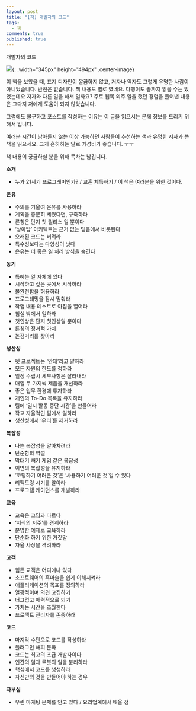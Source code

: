 ```yaml
---
layout: post
title: "[책] 개발자의 코드"
tags: 
  - 책
comments: true
published: true
---
```

개발자의 코드

![](https://lh3.googleusercontent.com/R0DwutwUJf7N8qBRNaWAhauNnvbujn9bsLeW5jFDaZLzJyjqpiXkIXzgwQ3kVPdUm8iQc3Gz_g9cibl5Reg=w1000-no-tmp.jpg){: .width="345px" height="494px" .center-image}

이 책을 보았을 때, 표지 디자인이 깔끔하지 않고, 저자나 역자도 그렇게 유명한 사람이 아니었습니다. 
반전은 없습니다. 책 내용도 별로 였네요. 다행이도 끝까지 읽을 수는 있었는데요 저자와 다른 일을 해서 일까요? 주로 웹쪽 외주 일을 했던 경험을 풀어낸 내용은 그다지 저에게 도움이 되지 않았습니다.

그럼에도 불구하고 포스트를 작성하는 이유는 이 글을 읽으시는 분께 정보를 드리기 위해서 입니다.

여러분 시간이 남아돌지 않는 이상 가능하면 사람들이 추천하는 책과 유명한 저자가 쓴 책을 읽으세요. 그게 흔히하는 말로 가성비가 좋습니다. ㅜㅜ

책 내용이 궁금하실 분을 위해 목차는 남깁니다.

**소개**

* 누가 21세기 프로그래머인가? / 교훈 체득하기 / 이 책은 여러분을 위한 것이다.

**은유**

* 주의를 기울여 은유를 사용하라
* 계획을 충분히 세웠다면, 구축하라
* 론칭은 단지 첫 릴리스 일 뿐이다
* ‘상아탑’ 아키텍트는 근거 없는 믿음에서 비롯된다
* 오래된 코드는 버려라
* 특수성보다는 다양성이 낫다
* 은유는 더 좋은 일 처리 방식을 숨긴다

**동기**

* 특혜는 일 자체에 있다
* 시작하고 싶은 곳에서 시작하라
* 불완전함을 허용하라
* 프로그래밍을 잠시 멈춰라
* 작업 내용 테스트로 아침을 열어라
* 침실 밖에서 일하라
* 첫인상은 단지 첫인상일 뿐이다
* 론칭의 정서적 가치
* 논쟁거리를 찾아라

**생산성**

* 펫 프로젝트는 ‘안돼’라고 말하라
* 모든 자원의 한도를 정하라
* 일정 수립시 세부사항은 잘라내라
* 매일 두 가지씩 제품을 개선하라
* 좋은 업무 환경에 투자하라
* 개인의 To-Do 목록을 유지하라
* 팀에 ‘일시 활동 중단 시간’을 만들어라
* 작고 자율적인 팀에서 일하라
* 생산성에서 ‘우리’를 제거하라

**복잡성**

* 나쁜 복잡성을 알아차려라
* 단순함의 역설
* 막대기 빼기 게임 같은 복잡성
* 이면의 복잡성을 유지하라
* ‘코딩하기 어려운 것’은 ‘사용하기 어려운 것’일 수 있다
* 리팩토링 시기를 알아라
* 프로그램 케이던스를 개발하라
 
**교육**

* 교육은 코딩과 다르다
* ‘지식의 저주’를 경계하라
* 분명한 예제로 교육하라
* 단순화 하기 위한 거짓말
* 자율 사상을 격려하라

**고객**

* 힘든 교객은 어디에나 있다
* 소프트웨어의 흑마술을 쉽게 이해시켜라
* 애플리케이션의 목표를 정의하라
* 열광적이며 의견 고집하기
* 너그럽고 매력적으로 되기
* 가치는 시간을 초월한다
* 프로젝트 관리자를 존중하라

**코드**

* 마지막 수단으로 코드를 작성하라
* 플러그인 해피 문화
* 코드는 최고의 초급 개발자이다
* 인간의 일과 로봇의 일을 분리하라
* 핵심에서 코드를 생성하라
* 자신만의 것을 만들어야 하는 경우

**자부심**

* 우린 마케팅 문제를 안고 있다 / 요리업계에서 배울 점